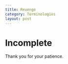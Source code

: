 ```yaml
---
title: Revenge
category: Terminologies
layout: post
---
```


# Incomplete

Thank you for your patience. 